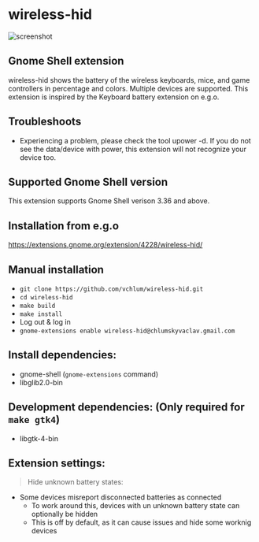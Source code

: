 # wireless-hid
![screenshot](https://github.com/vchlum/wireless-hid/blob/main/screenshot.png)

## Gnome Shell extension
wireless-hid shows the battery of the wireless keyboards, mice, and game controllers in percentage and colors. Multiple devices are supported. This extension is inspired by the Keyboard battery extension on e.g.o.

## Troubleshoots 
 * Experiencing a problem, please check the tool upower -d. If you do not see the data/device with power, this extension will not recognize your device too.

## Supported Gnome Shell version
This extension supports Gnome Shell verison 3.36 and above.

## Installation from e.g.o
https://extensions.gnome.org/extension/4228/wireless-hid/

## Manual installation
  - `git clone https://github.com/vchlum/wireless-hid.git`
  - `cd wireless-hid`
  - `make build`
  - `make install`
  - Log out & log in
  - `gnome-extensions enable wireless-hid@chlumskyvaclav.gmail.com`

## Install dependencies:
  - gnome-shell (`gnome-extensions` command)
  - libglib2.0-bin

## Development dependencies: (Only required for `make gtk4`)
  - libgtk-4-bin

## Extension settings:
  > Hide unknown battery states:
  - Some devices misreport disconnected batteries as connected
    - To work around this, devices with un unknown battery state can optionally be hidden
    - This is off by default, as it can cause issues and hide some worknig devices
